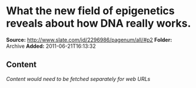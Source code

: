 # What the new field of epigenetics reveals about how DNA really works.

**Source:** http://www.slate.com/id/2296986/pagenum/all/#p2
**Folder:** Archive
**Added:** 2011-06-21T16:13:32




## Content
*Content would need to be fetched separately for web URLs*
